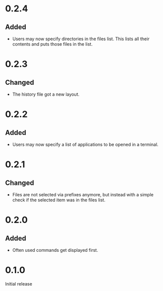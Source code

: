 # 0.2.4
## Added
-   Users may now specify directories in the files list.  This lists all their
    contents and puts those files in the list.

# 0.2.3
## Changed
-   The history file got a new layout.

# 0.2.2
## Added
-   Users may now specify a list of applications to be opened in a terminal.

# 0.2.1
## Changed
-   Files are not selected via prefixes anymore, but instead with a simple check
    if the selected item was in the files list.

# 0.2.0
## Added
-   Often used commands get displayed first.

# 0.1.0
Initial release
